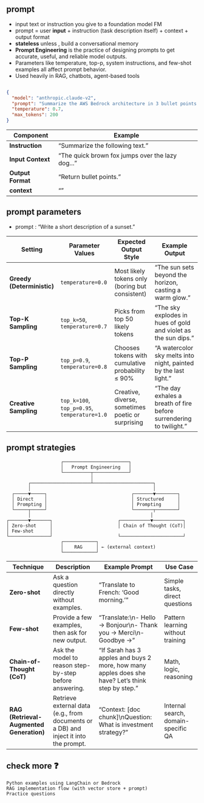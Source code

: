 ## prompt
- input text or instruction you give to a foundation model FM
- prompt = user **input** + instruction (task description itself) + context + output format
- **stateless** unless , build a conversational memory
- **Prompt Engineering** is the practice of designing prompts to get accurate, useful, and reliable model outputs.
- Parameters like temperature, top-p, system instructions, and few-shot examples all affect prompt behavior.
- Used heavily in RAG, chatbots, agent-based tools

```json

{
  "model": "anthropic.claude-v2",
  "prompt": "Summarize the AWS Bedrock architecture in 3 bullet points.",
  "temperature": 0.7,
  "max_tokens": 200
}


```

  | **Component**     | **Example**                                      |
  |-------------------| ------------------------------------------------ |
  | **Instruction**   | “Summarize the following text.”                  |
  | **Input Context** | “The quick brown fox jumps over the lazy dog...” |
  | **Output Format** | “Return bullet points.”                          |
  | **context**       | “”     |

## prompt parameters
- prompt : “Write a short description of a sunset.”

| **Setting**                | **Parameter Values**                         | **Expected Output Style**                         | **Example Output**                                                  |
| -------------------------- | -------------------------------------------- | ------------------------------------------------- | ------------------------------------------------------------------- |
| **Greedy (Deterministic)** | `temperature=0.0`                            | Most likely tokens only (boring but consistent)   | “The sun sets beyond the horizon, casting a warm glow.”             |
| **Top-K Sampling**         | `top_k=50`, `temperature=0.7`                | Picks from top 50 likely tokens                   | “The sky explodes in hues of gold and violet as the sun dips.”      |
| **Top-P Sampling**         | `top_p=0.9`, `temperature=0.8`               | Chooses tokens with cumulative probability ≤ 90%  | “A watercolor sky melts into night, painted by the last light.”     |
| **Creative Sampling**      | `top_k=100`, `top_p=0.95`, `temperature=1.0` | Creative, diverse, sometimes poetic or surprising | “The day exhales a breath of fire before surrendering to twilight.” |


## prompt strategies
```
                    ┌────────────────────────┐
                    │   Prompt Engineering   │
                    └──────────┬─────────────┘
                               │
        ┌──────────────────────┴──────────────────────┐
        │                                             │
  ┌─────▼─────┐                               ┌───────▼────────┐
  │ Direct    │                               │ Structured     │
  │ Prompting │                               │ Prompting      │
  └─────┬─────┘                               └───────┬────────┘
        │                                            │
┌───────▼───────┐                        ┌───────────▼───────────┐
│ Zero-shot     │                        │ Chain of Thought (CoT)│
│ Few-shot      │                     
└───────────────┘                        └───────────────────────┘
                    ┌────────────┐
                    │    RAG     │ ← (external context)
                    └────────────┘

```

| **Technique**                             | **Description**                                                                      | **Example Prompt**                                                                                | **Use Case**                        |
| ----------------------------------------- | ------------------------------------------------------------------------------------ |---------------------------------------------------------------------------------------------------| ----------------------------------- |
| **Zero-shot**                             | Ask a question directly without examples.                                            | “Translate to French: ‘Good morning.’”                                                            | Simple tasks, direct questions      |
| **Few-shot**                              | Provide a few examples, then ask for new output.                                     | “Translate:\n- Hello → Bonjour\n- Thank you → Merci\n- Goodbye →”                                 | Pattern learning without training   |
| **Chain-of-Thought (CoT)**                | Ask the model to reason step-by-step before answering.                               | “If Sarah has 3 apples and buys 2 more, how many apples does she have? Let’s think step by step.” | Math, logic, reasoning              |
| **RAG (Retrieval-Augmented Generation)**  | Retrieve external data (e.g., from documents or a DB) and inject it into the prompt. | “Context: \[doc chunk]\nQuestion: What is investment strategy?”                      | Internal search, domain-specific QA |


## check more ❓
```
Python examples using LangChain or Bedrock
RAG implementation flow (with vector store + prompt)
Practice questions
```
